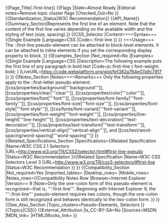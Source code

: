 {{Page_Title|::first-line}}
{{Flags
|State=Almost Ready
|Editorial notes=Remove topic cluster flags
|Checked_Out=No
}}
{{Standardization_Status|W3C Recommendation}}
{{API_Name}}
{{Summary_Section|Represents the first line of an element. Note that the content of the first line varies depending on the available width and the styling of text (size, spacing).}}
{{CSS_Selector
|Content====Syntax===
{{Single Example
|Language=CSS
|Code=::first-line {}
}}
===Usage===
The ::first-line pseudo-element can be attached to block-level elements. It can be attached to inline elements if you set the corresponding display property to block.
}}
{{Examples_Section
|Not_required=No
|Examples={{Single Example
|Language=CSS
|Description=The following example puts the first line of any paragraph in bold text
|Code=p::first-line {
	font-weight: bold;
}
|LiveURL=https://code.webplatform.org/gist/fe1382a764e07a9c7917
}}
}}
{{Notes_Section
|Notes====Remarks===
Only the following properties apply to the ::first-letter pseudo-element:
[[css/properties/background|'''background''']], [[css/properties/clear|'''clear''']], [[css/properties/color|'''color''']], [[css/properties/font|'''font''']], [[css/properties/font-family|'''font-family''']], [[css/properties/font-size|'''font-size''']], [[css/properties/font-style|'''font-style''']], [[css/fonts/font-variant|'''font-variant''']], [[css/properties/font-weight|'''font-weight''']], [[css/properties/line-height|'''line-height''']], [[css/properties/text-decoration|'''text-decoration''']], 
[[css/properties/text-transform|'''text-transform''']], [[css/properties/vertical-align|'''vertical-align''']], and [[css/text/word-spacing/word-spacing|'''word-spacing''']]
}}
{{Related_Specifications_Section
|Specifications={{Related Specification
|Name=W3C CSS 2.1 Selectors
|URL=http://www.w3.org/TR/CSS2/selector.html#first-line-pseudo
|Status=W3C Recommendation
}}{{Related Specification
|Name=W3C CSS Selectors Level 3
|URL=http://www.w3.org/TR/css3-selectors/#first-line
|Status=W3C Recommendation
}}
}}
{{Compatibility_Section
|Not_required=Yes
|Imported_tables=
|Desktop_rows=
|Mobile_rows=
|Notes_rows={{Compatibility Notes Row
|Browser=Internet Explorer
|Version=< 9
|Note=Only the one-colon form of this pseudo-element is recognized—that is, ''':first-line'''. Beginning with Internet Explorer 9, the '''::first-line''' pseudo-element requires two colons, though the one-colon form is still recognized and behaves identically to the two-colon form.
}}
}}
{{See_Also_Section
|Topic_clusters=Pseudo-Elements, Selectors
}}
{{Topics|CSS}}
{{External_Attribution
|Is_CC-BY-SA=No
|Sources=MSDN
|MDN_link=
|HTML5Rocks_link=
}}